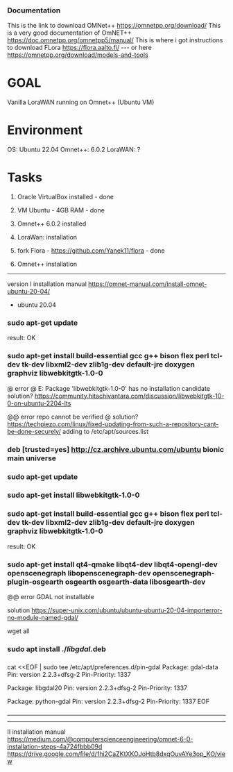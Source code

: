 
### Documentation ###

This is the link to download OMNet++ https://omnetpp.org/download/
This is a very good documentation of OmNET++ https://doc.omnetpp.org/omnetpp5/manual/
This is where i got instructions to download FLora https://flora.aalto.fi/   --- or here https://omnetpp.org/download/models-and-tools

# GOAL #
Vanilla LoraWAN running on Omnet++  (Ubuntu VM)

# Environment #

OS: Ubuntu 22.04
Omnet++: 6.0.2
LoraWAN: ?

# Tasks # 

1. Oracle VirtualBox installed - done
2. VM Ubuntu  - 4GB RAM - done
3. Omnet++  6.0.2 installed 
4. LoraWan: installation
5. fork Flora - https://github.com/Yanek11/flora - done



3. Omnet++ installation

********************
version I
installation manual
https://omnet-manual.com/install-omnet-ubuntu-20-04/
* ubuntu 20.04

### sudo apt-get update
result: OK

### sudo apt-get install build-essential gcc g++ bison flex perl tcl-dev tk-dev libxml2-dev zlib1g-dev default-jre doxygen graphviz libwebkitgtk-1.0-0
@ error @
E: Package 'libwebkitgtk-1.0-0' has no installation candidate
solution?
https://community.hitachivantara.com/discussion/libwebkitgtk-10-0-on-ubuntu-2204-lts

@@ error
repo cannot be verified @
solution?
https://techpiezo.com/linux/fixed-updating-from-such-a-repository-cant-be-done-securely/
adding to /etc/apt/sources.list
### deb [trusted=yes] http://cz.archive.ubuntu.com/ubuntu bionic main universe
### sudo apt-get update
### sudo apt-get install libwebkitgtk-1.0-0
### sudo apt-get install build-essential gcc g++ bison flex perl tcl-dev tk-dev libxml2-dev zlib1g-dev default-jre doxygen graphviz libwebkitgtk-1.0-0
result: OK

### sudo apt-get install qt4-qmake libqt4-dev libqt4-opengl-dev openscenegraph libopenscenegraph-dev openscenegraph-plugin-osgearth osgearth osgearth-data libosgearth-dev
@@ error 
GDAL not installable

solution
https://super-unix.com/ubuntu/ubuntu-ubuntu-20-04-importerror-no-module-named-gdal/

wget all 

### sudo apt install ./*libgdal*.deb

###
cat <<EOF | sudo tee /etc/apt/preferences.d/pin-gdal
Package: gdal-data
Pin: version 2.2.3+dfsg-2
Pin-Priority: 1337

Package: libgdal20
Pin: version 2.2.3+dfsg-2
Pin-Priority: 1337

Package: python-gdal
Pin: version 2.2.3+dfsg-2
Pin-Priority: 1337
EOF
###
********************

********************
II 
installation manual
https://medium.com/@computerscienceengineering/omnet-6-0-installation-steps-4a724fbbb09d
https://drive.google.com/file/d/1hi2CaZKtXKOJoHtb8dxqOuvAYe3op_KO/view
